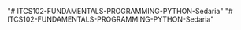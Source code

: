 "# ITCS102-FUNDAMENTALS-PROGRAMMING-PYTHON-Sedaria" 
"# ITCS102-FUNDAMENTALS-PROGRAMMING-PYTHON-Sedaria" 
